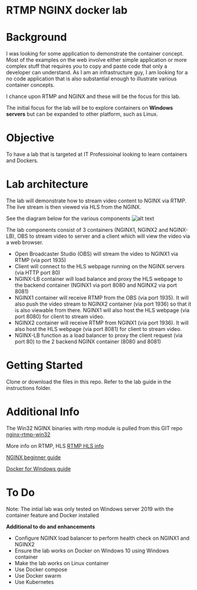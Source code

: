 # **RTMP NGINX docker lab**

# Background
I was looking for some application to demonstrate the container concept. Most of the examples on the web involve either simple application or more complex stuff that requires you to copy and paste code that only a developer can understand. As I am an infrastructure guy, I am looking for a no code application that is also substantial enough to illustrate various container concepts.

I chance upon RTMP and NGINX and these will be the focus for this lab.

The initial focus for the lab will be to explore containers on **Windows servers** but can be expanded to other platform, such as Linux.

# Objective
To have a lab that is targeted at IT Professioinal looking to learn containers and Dockers.

# Lab architecture
The lab will demonstrate how to stream video content to NGINX via RTMP. The live stream is then viewed via HLS from the NGINX.

See the diagram below for the various components
![alt text](https://github.com/chunkyen/rtmp-nginx-docker-lab/blob/master/rtmp-nginx-docker-lab-arch1.jpg?raw=true)

The lab components consist of 3 containers (NGINX1, NGINX2 and NGINX-LB), OBS to stream video to server and a client which will view the video via a web browser.

- Open Broadcaster Studio (OBS) will stream the video to NGINX1 via RTMP (via port 1935)
- Client will connect to the HLS webpage running on the NGINX servers (via HTTP port 80)
- NGINX-LB container will load balance and proxy the HLS webpage  to the backend container (NGINX1 via port 8080  and NGINX2 via port 8081)
- NGINX1 container will receive RTMP from the OBS (via port 1935). It will also push the video stream to NGINX2 container (via port 1936) so that it is also viewable from there. NGINX1 will also host the HLS webpage (via port 8080) for client to stream video.
-  NGINX2 container will receive RTMP from NGINX1 (via port 1936). It will also host the HLS webpage (via port 8081) for client to stream video.
- NGINX-LB function as a load balancer to proxy the client request (via port 80) to the 2 backend NGINX container (8080 and 8081)

# Getting Started
Clone or download the files in this repo.
Refer to the lab guide in the instructions folder.

# Additional Info
The Win32 NGINX binaries with rtmp module is pulled from this GIT repo
[nginx-rtmp-win32](https://github.com/illuspas/nginx-rtmp-win32)

More info on RTMP, HLS
[RTMP HLS info](https://www.dacast.com/blog/hls-streaming-protocol/)


[NGINX beginner guide](http://nginx.org/en/docs/beginners_guide.html)


[Docker for Windows guide](https://docs.docker.com/v17.09/docker-for-windows/)

# To Do
Note: The intial lab was only tested on Windows server 2019 with the container feature and Docker installed

**Additional to do and enhancements**
- Configure NGINX load balancer to perform health check on NGINX1 and NGINX2
- Ensure the lab works on Docker on Windows 10 using Windows container
- Make the lab works on Linux container
- Use Docker compose
- Use Docker swarm
- Use Kubernetes
